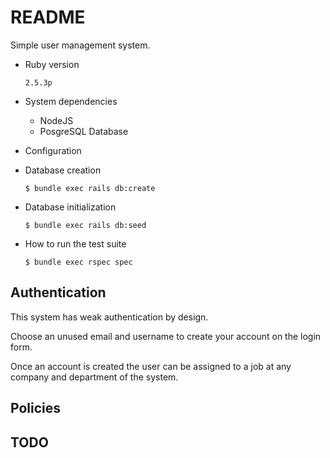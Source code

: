 # README

Simple user management system.

* Ruby version

  `2.5.3p`

* System dependencies
  * NodeJS
  * PosgreSQL Database

* Configuration

* Database creation

  `$ bundle exec rails db:create`

* Database initialization

  `$ bundle exec rails db:seed`

* How to run the test suite

  `$ bundle exec rspec spec`

## Authentication

This system has weak authentication by design.

Choose an unused email and username to create your account on the login form.

Once an account is created the user can be assigned to a job at any company
and department of the system.

## Policies

## TODO

